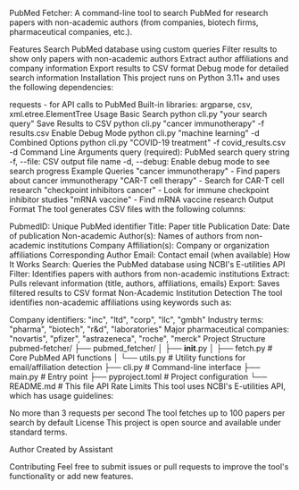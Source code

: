 PubMed Fetcher:
A command-line tool to search PubMed for research papers with non-academic authors (from companies, biotech firms, pharmaceutical companies, etc.).

Features
Search PubMed database using custom queries
Filter results to show only papers with non-academic authors
Extract author affiliations and company information
Export results to CSV format
Debug mode for detailed search information
Installation
This project runs on Python 3.11+ and uses the following dependencies:

requests - for API calls to PubMed
Built-in libraries: argparse, csv, xml.etree.ElementTree
Usage
Basic Search
python cli.py "your search query"
Save Results to CSV
python cli.py "cancer immunotherapy" -f results.csv
Enable Debug Mode
python cli.py "machine learning" -d
Combined Options
python cli.py "COVID-19 treatment" -f covid_results.csv -d
Command Line Arguments
query (required): PubMed search query string
-f, --file: CSV output file name
-d, --debug: Enable debug mode to see search progress
Example Queries
"cancer immunotherapy" - Find papers about cancer immunotherapy
"CAR-T cell therapy" - Search for CAR-T cell research
"checkpoint inhibitors cancer" - Look for immune checkpoint inhibitor studies
"mRNA vaccine" - Find mRNA vaccine research
Output Format
The tool generates CSV files with the following columns:

PubmedID: Unique PubMed identifier
Title: Paper title
Publication Date: Date of publication
Non-academic Author(s): Names of authors from non-academic institutions
Company Affiliation(s): Company or organization affiliations
Corresponding Author Email: Contact email (when available)
How It Works
Search: Queries the PubMed database using NCBI's E-utilities API
Filter: Identifies papers with authors from non-academic institutions
Extract: Pulls relevant information (title, authors, affiliations, emails)
Export: Saves filtered results to CSV format
Non-Academic Institution Detection
The tool identifies non-academic affiliations using keywords such as:

Company identifiers: "inc", "ltd", "corp", "llc", "gmbh"
Industry terms: "pharma", "biotech", "r&d", "laboratories"
Major pharmaceutical companies: "novartis", "pfizer", "astrazeneca", "roche", "merck"
Project Structure
pubmed-fetcher/
├── pubmed_fetcher/
│   ├── __init__.py
│   ├── fetch.py          # Core PubMed API functions
│   └── utils.py          # Utility functions for email/affiliation detection
├── cli.py                # Command-line interface
├── main.py               # Entry point
├── pyproject.toml        # Project configuration
└── README.md             # This file
API Rate Limits
This tool uses NCBI's E-utilities API, which has usage guidelines:

No more than 3 requests per second
The tool fetches up to 100 papers per search by default
License
This project is open source and available under standard terms.

Author
Created by Assistant

Contributing
Feel free to submit issues or pull requests to improve the tool's functionality or add new features.